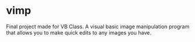 # vimp
Final project made for VB Class. A visual basic image manipulation program that allows you to make quick edits to any images you have. 
